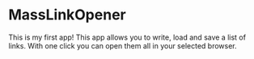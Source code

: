 # MassLinkOpener
This is my first app! This app allows you to write, load and save a list of links. With one click you can open them all in your selected browser.
